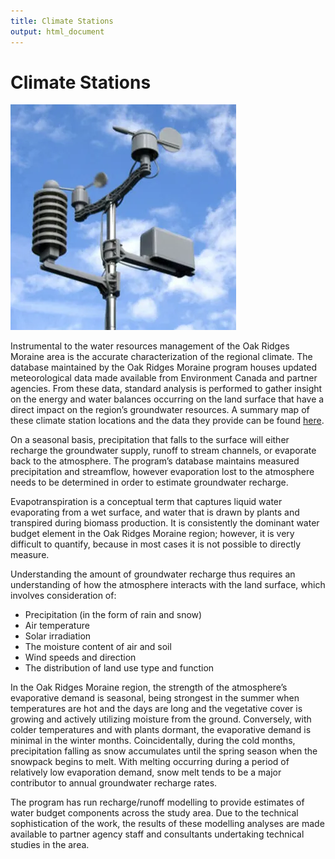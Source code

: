 ```yaml
---
title: Climate Stations
output: html_document
---
```


# Climate Stations

![](fig/climate-300x300.webp)

Instrumental to the water resources management of the Oak Ridges Moraine area is the accurate characterization of the regional climate. The database maintained by the Oak Ridges Moraine program houses updated meteorological data made available from Environment Canada and partner agencies. From these data, standard analysis is performed to gather insight on the energy and water balances occurring on the land surface that have a direct impact on the region’s groundwater resources. A summary map of these climate station locations and the data they provide can be found [here](https://maps.oakridgeswater.ca/Html5Viewer/index.html?viewer=ORMGPP&run=ClimateStationsStoryMap).

On a seasonal basis, precipitation that falls to the surface will either recharge the groundwater supply, runoff to stream channels, or evaporate back to the atmosphere. The program’s database maintains measured precipitation and streamflow, however evaporation lost to the atmosphere needs to be determined in order to estimate groundwater recharge.

Evapotranspiration is a conceptual term that captures liquid water evaporating from a wet surface, and water that is drawn by plants and transpired during biomass production. It is consistently the dominant water budget element in the Oak Ridges Moraine region; however, it is very difficult to quantify, because in most cases it is not possible to directly measure.

Understanding the amount of groundwater recharge thus requires an understanding of how the atmosphere interacts with the land surface, which involves consideration of:

* Precipitation (in the form of rain and snow)
* Air temperature
* Solar irradiation
* The moisture content of air and soil
* Wind speeds and direction
* The distribution of land use type and function

In the Oak Ridges Moraine region, the strength of the atmosphere’s evaporative demand is seasonal, being strongest in the summer when temperatures are hot and the days are long and the vegetative cover is growing and actively utilizing moisture from the ground. Conversely, with colder temperatures and with plants dormant, the evaporative demand is minimal in the winter months. Coincidentally, during the cold months, precipitation falling as snow accumulates until the spring season when the snowpack begins to melt. With melting occurring during a period of relatively low evaporation demand, snow melt tends to be a major contributor to annual groundwater recharge rates.

The program has run recharge/runoff modelling to provide estimates of water budget components across the study area. Due to the technical sophistication of the work, the results of these modelling analyses are made available to partner agency staff and consultants undertaking technical studies in the area.